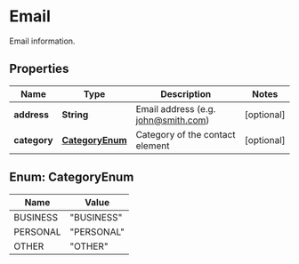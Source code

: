 

# Email

Email information.

## Properties

| Name | Type | Description | Notes |
|------------ | ------------- | ------------- | -------------|
|**address** | **String** | Email address (e.g. john@smith.com) |  [optional] |
|**category** | [**CategoryEnum**](#CategoryEnum) | Category of the contact element |  [optional] |



## Enum: CategoryEnum

| Name | Value |
|---- | -----|
| BUSINESS | &quot;BUSINESS&quot; |
| PERSONAL | &quot;PERSONAL&quot; |
| OTHER | &quot;OTHER&quot; |



